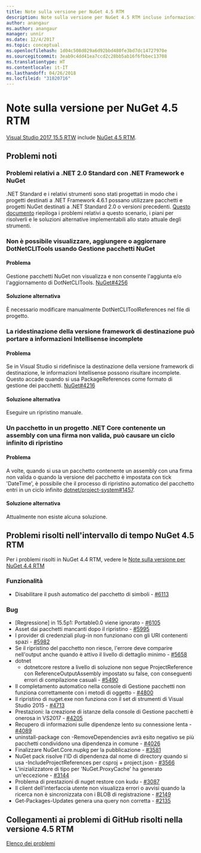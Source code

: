 ```yaml
---
title: Note sulla versione per NuGet 4.5 RTM
description: Note sulla versione per NuGet 4.5 RTM incluse informazioni su problemi noti, correzioni di bug e DCR.
author: anangaur
ms.author: anangaur
manager: unnir
ms.date: 12/4/2017
ms.topic: conceptual
ms.openlocfilehash: 1d04c508d029a6d92bbd480fe3bd7dc14727970e
ms.sourcegitcommit: 3eab9c4dd41ea7ccd2c28bb5ab16f6fbbec13708
ms.translationtype: HT
ms.contentlocale: it-IT
ms.lasthandoff: 04/26/2018
ms.locfileid: "31820716"
---
```

# <a name="nuget-45-rtm-release-notes"></a>Note sulla versione per NuGet 4.5 RTM

[Visual Studio 2017 15.5 RTW](https://www.visualstudio.com/news/releasenotes/vs2017-relnotes) include [NuGet 4.5 RTM](https://dist.nuget.org/win-x86-commandline/v4.5.0/nuget.exe).

## <a name="known-issues"></a>Problemi noti

### <a name="issues-with-net-standard-20-with-net-framework--nuget"></a>Problemi relativi a .NET 2.0 Standard con .NET Framework e NuGet 

.NET Standard e i relativi strumenti sono stati progettati in modo che i progetti destinati a .NET Framework 4.6.1 possano utilizzare pacchetti e progetti NuGet destinati a .NET Standard 2.0 o versioni precedenti. [Questo documento](https://github.com/dotnet/standard/issues/481) riepiloga i problemi relativi a questo scenario, i piani per risolverli e le soluzioni alternative implementabili allo stato attuale degli strumenti.

### <a name="you-are-unable-to-view-add-or-update-dotnetclitools-using-nuget-package-manager"></a>Non è possibile visualizzare, aggiungere o aggiornare DotNetCLITools usando Gestione pacchetti NuGet

#### <a name="issue"></a>Problema

Gestione pacchetti NuGet non visualizza e non consente l'aggiunta e/o l'aggiornamento di DotNetCLITools. [NuGet#4256](https://github.com/NuGet/Home/issues/4256)

#### <a name="workaround"></a>Soluzione alternativa

È necessario modificare manualmente DotNetCLIToolReferences nel file di progetto.

### <a name="retargeting-target-framework-version-may-lead-to-incomplete-intellisense"></a>La ridestinazione della versione framework di destinazione può portare a informazioni Intellisense incomplete

#### <a name="issue"></a>Problema

Se in Visual Studio si ridefinisce la destinazione della versione framework di destinazione, le informazioni Intellisense possono risultare incomplete. Questo accade quando si usa PackageReferences come formato di gestione dei pacchetti. [NuGet#4216](https://github.com/NuGet/Home/issues/4216)

#### <a name="workaround"></a>Soluzione alternativa

Eseguire un ripristino manuale.

### <a name="a-package-in-a-net-core-project-that-contains-an-assembly-with-an-invalid-signature-can-trigger-an-infinite-restore-loop"></a>Un pacchetto in un progetto .NET Core contenente un assembly con una firma non valida, può causare un ciclo infinito di ripristino

#### <a name="issue"></a>Problema

A volte, quando si usa un pacchetto contenente un assembly con una firma non valida o quando la versione del pacchetto è impostata con tick 'DateTime', è possibile che il processo di ripristino automatico del pacchetto entri in un ciclo infinito [dotnet/project-system#1457](https://github.com/dotnet/project-system/issues/1457).

#### <a name="workaround"></a>Soluzione alternativa

Attualmente non esiste alcuna soluzione.

## <a name="issues-fixed-in-nuget-45-rtm-timeframe"></a>Problemi risolti nell'intervallo di tempo NuGet 4.5 RTM

Per i problemi risolti in NuGet 4.4 RTM, vedere le [Note sulla versione per NuGet 4.4 RTM](../release-notes/nuget-4.4-RTM.md) 

### <a name="features"></a>Funzionalità

- Disabilitare il push automatico del pacchetto di simboli - [#6113](https://github.com/NuGet/Home/issues/6113)

### <a name="bugs"></a>Bug

- [Regressione] in 15.5p1: Portable0.0 viene ignorato - [#6105](https://github.com/NuGet/Home/issues/6105)
- Asset dai pacchetti mancanti dopo il ripristino - [#5995](https://github.com/NuGet/Home/issues/5995)
- I provider di credenziali plug-in non funzionano con gli URI contenenti spazi - [#5982](https://github.com/NuGet/Home/issues/5982)
- Se il ripristino del pacchetto non riesce, l'errore deve comparire nell'output anche quando è attivo il livello di dettaglio minimo - [#5658](https://github.com/NuGet/Home/issues/5658)
- dotnet
  - dotnetcore restore a livello di soluzione non segue ProjectReference con ReferenceOutputAssembly impostato su false, con conseguenti errori di compilazione casuali - [#5490](https://github.com/NuGet/Home/issues/5490)
- Il completamento automatico nella console di Gestione pacchetti non funziona correttamente con i metodi di oggetto - [#4800](https://github.com/NuGet/Home/issues/4800)
- Il ripristino di nuget.exe non funziona con il set di strumenti di Visual Studio 2015 - [#4713](https://github.com/NuGet/Home/issues/4713)
- Prestazioni: la creazione di istanze della console di Gestione pacchetti è onerosa in VS2017 - [#4205](https://github.com/NuGet/Home/issues/4205)
- Recupero di informazioni sulle dipendenze lento su connessione lenta - [#4089](https://github.com/NuGet/Home/issues/4089)
- uninstall-package con -RemoveDependencies avrà esito negativo se più pacchetti condividono una dipendenza in comune - [#4026](https://github.com/NuGet/Home/issues/4026)
- Finalizzare NuGet.Core.nupkg per la pubblicazione - [#3581](https://github.com/NuGet/Home/issues/3581)
- NuGet pack risolve l'ID di dipendenza dal nome di directory quando si usa -IncludeProjectReferences per csproj + project.json - [#3566](https://github.com/NuGet/Home/issues/3566)
- L'inizializzatore di tipo per 'NuGet.ProxyCache' ha generato un'eccezione - [#3144](https://github.com/NuGet/Home/issues/3144)
- Problema di prestazioni di nuget restore con kudu - [#3087](https://github.com/NuGet/Home/issues/3087)
- Il client dell'interfaccia utente non visualizza errori o avvisi quando la ricerca non è sincronizzata con i BLOB di registrazione - [#2149](https://github.com/NuGet/Home/issues/2149)
- Get-Packages-Updates genera una query non corretta - [#2135](https://github.com/NuGet/Home/issues/2135)

## <a name="links-to-github-issues-fixed-in-45-rtm"></a>Collegamenti ai problemi di GitHub risolti nella versione 4.5 RTM

[Elenco dei problemi](https://github.com/NuGet/Home/issues?q=is%3Aissue+milestone%3A4.5+is%3Aclosed)
